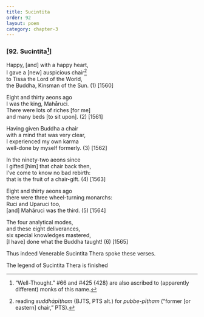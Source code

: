 ```yaml
---
title: Sucintita
order: 92
layout: poem
category: chapter-3
---
```


### \[92. Sucintita[^1]\]

Happy, \[and\] with a happy heart,  
I gave a \[new\] auspicious chair[^2]  
to Tissa the Lord of the World,  
the Buddha, Kinsman of the Sun. (1) \[1560\]

Eight and thirty aeons ago  
I was the king, Mahāruci.  
There were lots of riches \[for me\]  
and many beds \[to sit upon\]. (2) \[1561\]

Having given Buddha a chair  
with a mind that was very clear,  
I experienced my own karma  
well-done by myself formerly. (3) \[1562\]

In the ninety-two aeons since  
I gifted \[him\] that chair back then,  
I’ve come to know no bad rebirth:  
that is the fruit of a chair-gift. (4) \[1563\]

Eight and thirty aeons ago  
there were three wheel-turning monarchs:  
Ruci and Uparuci too,  
\[and\] Mahāruci was the third. (5) \[1564\]

The four analytical modes,  
and these eight deliverances,  
six special knowledges mastered,  
\[I have\] done what the Buddha taught! (6) \[1565\]

Thus indeed Venerable Sucintita Thera spoke these verses.

The legend of Sucintita Thera is finished

[^1]: “Well-Thought.” \#66 and \#425 {428} are also ascribed to (apparently different) monks of this name.

[^2]: reading *suddhāpīṭham* (BJTS, PTS alt.) for *pubbe-pīṭham* (“former \[or eastern\] chair,” PTS).
